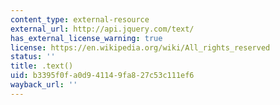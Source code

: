 ```yaml
---
content_type: external-resource
external_url: http://api.jquery.com/text/
has_external_license_warning: true
license: https://en.wikipedia.org/wiki/All_rights_reserved
status: ''
title: .text()
uid: b3395f0f-a0d9-4114-9fa8-27c53c111ef6
wayback_url: ''
---
```

